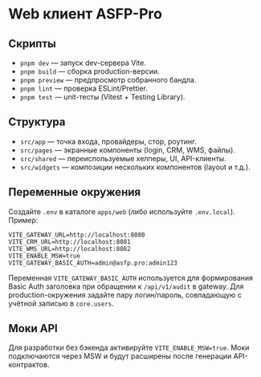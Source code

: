 # Web клиент ASFP-Pro

## Скрипты
- `pnpm dev` — запуск dev-сервера Vite.
- `pnpm build` — сборка production-версии.
- `pnpm preview` — предпросмотр собранного бандла.
- `pnpm lint` — проверка ESLint/Prettier.
- `pnpm test` — unit-тесты (Vitest + Testing Library).

## Структура
- `src/app` — точка входа, провайдеры, стор, роутинг.
- `src/pages` — экранные компоненты (login, CRM, WMS, файлы).
- `src/shared` — переиспользуемые хелперы, UI, API-клиенты.
- `src/widgets` — композиции нескольких компонентов (layout и т.д.).

## Переменные окружения
Создайте `.env` в каталоге `apps/web` (либо используйте `.env.local`). Пример:
```
VITE_GATEWAY_URL=http://localhost:8080
VITE_CRM_URL=http://localhost:8081
VITE_WMS_URL=http://localhost:8082
VITE_ENABLE_MSW=true
VITE_GATEWAY_BASIC_AUTH=admin@asfp.pro:admin123
```

Переменная `VITE_GATEWAY_BASIC_AUTH` используется для формирования Basic Auth заголовка при обращении к `/api/v1/audit` в gateway. Для production-окружения задайте пару логин/пароль, совпадающую с учётной записью в `core.users`.

## Моки API
Для разработки без бэкенда активируйте `VITE_ENABLE_MSW=true`. Моки подключаются через MSW и
будут расширены после генерации API-контрактов.
